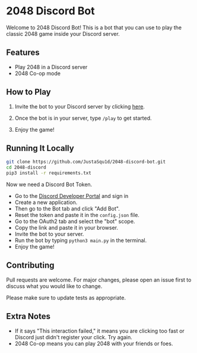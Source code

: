 # 2048 Discord Bot

Welcome to 2048 Discord Bot! This is a bot that you can use to play the classic 2048 game inside your Discord server.

## Features

- Play 2048 in a Discord server
- 2048 Co-op mode

## How to Play

1. Invite the bot to your Discord server by clicking [here](https://discord.com/oauth2/authorize?client_id=1050599706633453608&scope=bot&permissions=0).

2. Once the bot is in your server, type `/play` to get started.

3. Enjoy the game!

## Running It Locally

```bash
git clone https://github.com/JustaSqu1d/2048-discord-bot.git
cd 2048-discord
pip3 install -r requirements.txt
```

Now we need a Discord Bot Token. 

- Go to the [Discord Developer Portal](https://discord.com/developers/applications) and sign in
- Create a new application. 
- Then go to the Bot tab and click "Add Bot". 
- Reset the token and paste it in the `config.json` file.
- Go to the OAuth2 tab and select the "bot" scope.
- Copy the link and paste it in your browser.
- Invite the bot to your server.
- Run the bot by typing `python3 main.py` in the terminal.
- Enjoy the game!

## Contributing

Pull requests are welcome. For major changes, please open an issue first to discuss what you would like to change.

Please make sure to update tests as appropriate.

## Extra Notes

- If it says "This interaction failed," it means you are clicking too fast or Discord just didn't register your click. Try again.
- 2048 Co-op means you can play 2048 with your friends or foes.